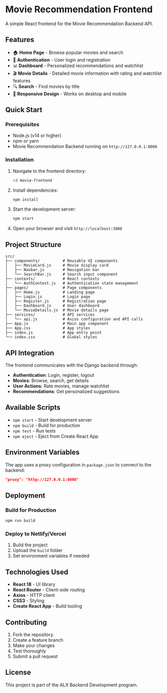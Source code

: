 # Movie Recommendation Frontend

A simple React frontend for the Movie Recommendation Backend API.

## Features

- 🏠 **Home Page** - Browse popular movies and search
- 🔐 **Authentication** - User login and registration
- 📊 **Dashboard** - Personalized recommendations and watchlist
- 🎬 **Movie Details** - Detailed movie information with rating and watchlist features
- 🔍 **Search** - Find movies by title
- 📱 **Responsive Design** - Works on desktop and mobile

## Quick Start

### Prerequisites

- Node.js (v14 or higher)
- npm or yarn
- Movie Recommendation Backend running on `http://127.0.0.1:8000`

### Installation

1. Navigate to the frontend directory:
   ```bash
   cd movie-frontend
   ```

2. Install dependencies:
   ```bash
   npm install
   ```

3. Start the development server:
   ```bash
   npm start
   ```

4. Open your browser and visit `http://localhost:3000`

## Project Structure

```
src/
├── components/          # Reusable UI components
│   ├── MovieCard.js     # Movie display card
│   ├── Navbar.js        # Navigation bar
│   └── SearchBar.js     # Search input component
├── contexts/            # React contexts
│   └── AuthContext.js   # Authentication state management
├── pages/               # Page components
│   ├── Home.js          # Landing page
│   ├── Login.js         # Login page
│   ├── Register.js      # Registration page
│   ├── Dashboard.js     # User dashboard
│   └── MovieDetails.js  # Movie details page
├── services/            # API services
│   └── api.js           # Axios configuration and API calls
├── App.js               # Main app component
├── App.css              # App styles
├── index.js             # App entry point
└── index.css            # Global styles
```

## API Integration

The frontend communicates with the Django backend through:

- **Authentication**: Login, register, logout
- **Movies**: Browse, search, get details
- **User Actions**: Rate movies, manage watchlist
- **Recommendations**: Get personalized suggestions

## Available Scripts

- `npm start` - Start development server
- `npm build` - Build for production
- `npm test` - Run tests
- `npm eject` - Eject from Create React App

## Environment Variables

The app uses a proxy configuration in `package.json` to connect to the backend:

```json
"proxy": "http://127.0.0.1:8000"
```

## Deployment

### Build for Production

```bash
npm run build
```

### Deploy to Netlify/Vercel

1. Build the project
2. Upload the `build` folder
3. Set environment variables if needed

## Technologies Used

- **React 18** - UI library
- **React Router** - Client-side routing
- **Axios** - HTTP client
- **CSS3** - Styling
- **Create React App** - Build tooling

## Contributing

1. Fork the repository
2. Create a feature branch
3. Make your changes
4. Test thoroughly
5. Submit a pull request

## License

This project is part of the ALX Backend Development program.